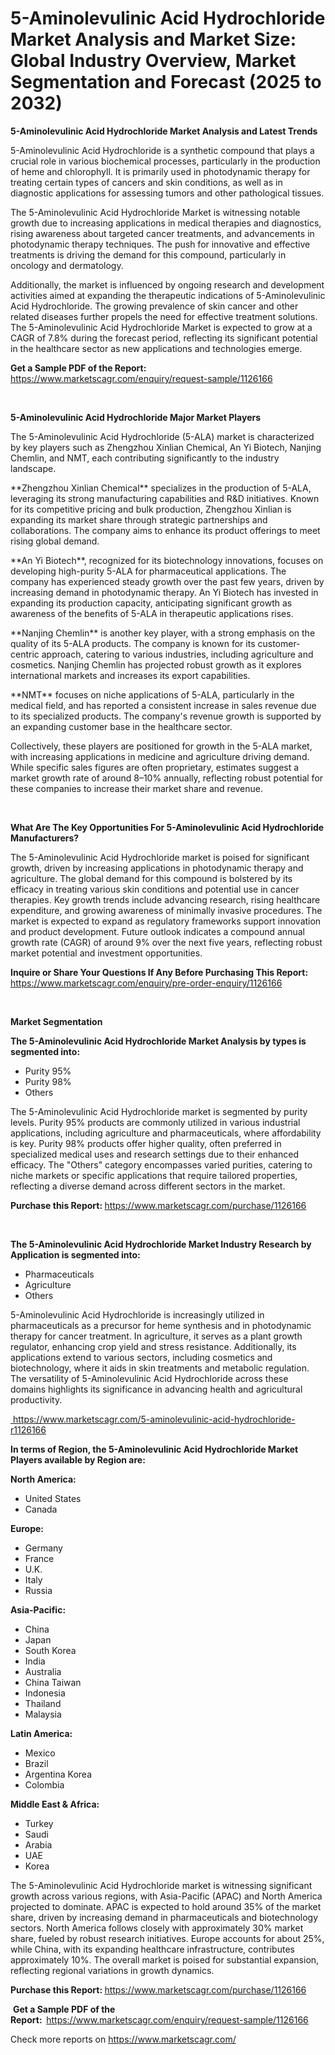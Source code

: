 <p><h1>5-Aminolevulinic Acid Hydrochloride Market Analysis and Market Size: Global Industry Overview, Market Segmentation and Forecast (2025 to 2032)</h1></p><p><strong>5-Aminolevulinic Acid Hydrochloride Market Analysis and Latest Trends</strong></p>
<p><p>5-Aminolevulinic Acid Hydrochloride is a synthetic compound that plays a crucial role in various biochemical processes, particularly in the production of heme and chlorophyll. It is primarily used in photodynamic therapy for treating certain types of cancers and skin conditions, as well as in diagnostic applications for assessing tumors and other pathological tissues. </p><p>The 5-Aminolevulinic Acid Hydrochloride Market is witnessing notable growth due to increasing applications in medical therapies and diagnostics, rising awareness about targeted cancer treatments, and advancements in photodynamic therapy techniques. The push for innovative and effective treatments is driving the demand for this compound, particularly in oncology and dermatology.</p><p>Additionally, the market is influenced by ongoing research and development activities aimed at expanding the therapeutic indications of 5-Aminolevulinic Acid Hydrochloride. The growing prevalence of skin cancer and other related diseases further propels the need for effective treatment solutions. The 5-Aminolevulinic Acid Hydrochloride Market is expected to grow at a CAGR of 7.8% during the forecast period, reflecting its significant potential in the healthcare sector as new applications and technologies emerge.</p></p>
<p><strong>Get a Sample PDF of the Report:&nbsp;</strong> <a href="https://www.marketscagr.com/enquiry/request-sample/1126166?utm_campaign=1889&utm_medium=2&utm_source=Github&utm_content=ia&utm_term=01022025&utm_id=5-aminolevulinic-acid-hydrochloride">https://www.marketscagr.com/enquiry/request-sample/1126166</a></p>
<p>&nbsp;</p>
<p><strong>5-Aminolevulinic Acid Hydrochloride Major Market Players</strong></p>
<p><p>The 5-Aminolevulinic Acid Hydrochloride (5-ALA) market is characterized by key players such as Zhengzhou Xinlian Chemical, An Yi Biotech, Nanjing Chemlin, and NMT, each contributing significantly to the industry landscape.</p><p>**Zhengzhou Xinlian Chemical** specializes in the production of 5-ALA, leveraging its strong manufacturing capabilities and R&D initiatives. Known for its competitive pricing and bulk production, Zhengzhou Xinlian is expanding its market share through strategic partnerships and collaborations. The company aims to enhance its product offerings to meet rising global demand.</p><p>**An Yi Biotech**, recognized for its biotechnology innovations, focuses on developing high-purity 5-ALA for pharmaceutical applications. The company has experienced steady growth over the past few years, driven by increasing demand in photodynamic therapy. An Yi Biotech has invested in expanding its production capacity, anticipating significant growth as awareness of the benefits of 5-ALA in therapeutic applications rises.</p><p>**Nanjing Chemlin** is another key player, with a strong emphasis on the quality of its 5-ALA products. The company is known for its customer-centric approach, catering to various industries, including agriculture and cosmetics. Nanjing Chemlin has projected robust growth as it explores international markets and increases its export capabilities.</p><p>**NMT** focuses on niche applications of 5-ALA, particularly in the medical field, and has reported a consistent increase in sales revenue due to its specialized products. The company's revenue growth is supported by an expanding customer base in the healthcare sector.</p><p>Collectively, these players are positioned for growth in the 5-ALA market, with increasing applications in medicine and agriculture driving demand. While specific sales figures are often proprietary, estimates suggest a market growth rate of around 8–10% annually, reflecting robust potential for these companies to increase their market share and revenue.</p></p>
<p>&nbsp;</p>
<p><strong>What Are The Key Opportunities For 5-Aminolevulinic Acid Hydrochloride Manufacturers?</strong></p>
<p><p>The 5-Aminolevulinic Acid Hydrochloride market is poised for significant growth, driven by increasing applications in photodynamic therapy and agriculture. The global demand for this compound is bolstered by its efficacy in treating various skin conditions and potential use in cancer therapies. Key growth trends include advancing research, rising healthcare expenditure, and growing awareness of minimally invasive procedures. The market is expected to expand as regulatory frameworks support innovation and product development. Future outlook indicates a compound annual growth rate (CAGR) of around 9% over the next five years, reflecting robust market potential and investment opportunities.</p></p>
<p><strong>Inquire or Share Your Questions If Any Before Purchasing This Report:</strong> <a href="https://www.marketscagr.com/enquiry/pre-order-enquiry/1126166?utm_campaign=1889&utm_medium=2&utm_source=Github&utm_content=ia&utm_term=01022025&utm_id=5-aminolevulinic-acid-hydrochloride">https://www.marketscagr.com/enquiry/pre-order-enquiry/1126166</a></p>
<p>&nbsp;</p>
<p><strong>Market Segmentation</strong></p>
<p><strong>The 5-Aminolevulinic Acid Hydrochloride Market Analysis by types is segmented into:</strong></p>
<p><ul><li>Purity 95%</li><li>Purity 98%</li><li>Others</li></ul></p>
<p><p>The 5-Aminolevulinic Acid Hydrochloride market is segmented by purity levels. Purity 95% products are commonly utilized in various industrial applications, including agriculture and pharmaceuticals, where affordability is key. Purity 98% products offer higher quality, often preferred in specialized medical uses and research settings due to their enhanced efficacy. The "Others" category encompasses varied purities, catering to niche markets or specific applications that require tailored properties, reflecting a diverse demand across different sectors in the market.</p></p>
<p><strong>Purchase this Report:&nbsp;</strong><a href="https://www.marketscagr.com/purchase/1126166?utm_campaign=1889&utm_medium=2&utm_source=Github&utm_content=ia&utm_term=01022025&utm_id=5-aminolevulinic-acid-hydrochloride">https://www.marketscagr.com/purchase/1126166</a></p>
<p>&nbsp;</p>
<p><strong>The 5-Aminolevulinic Acid Hydrochloride Market Industry Research by Application is segmented into:</strong></p>
<p><ul><li>Pharmaceuticals</li><li>Agriculture</li><li>Others</li></ul></p>
<p><p>5-Aminolevulinic Acid Hydrochloride is increasingly utilized in pharmaceuticals as a precursor for heme synthesis and in photodynamic therapy for cancer treatment. In agriculture, it serves as a plant growth regulator, enhancing crop yield and stress resistance. Additionally, its applications extend to various sectors, including cosmetics and biotechnology, where it aids in skin treatments and metabolic regulation. The versatility of 5-Aminolevulinic Acid Hydrochloride across these domains highlights its significance in advancing health and agricultural productivity.</p></p>
<p><a href="https://www.marketscagr.com/5-aminolevulinic-acid-hydrochloride-r1126166?utm_campaign=1889&utm_medium=2&utm_source=Github&utm_content=ia&utm_term=01022025&utm_id=5-aminolevulinic-acid-hydrochloride">&nbsp;https://www.marketscagr.com/5-aminolevulinic-acid-hydrochloride-r1126166</a></p>
<p><strong>In terms of Region, the 5-Aminolevulinic Acid Hydrochloride Market Players available by Region are:</strong></p>
<p>
    <p> <strong> North America: </strong>
        <ul>
            <li>United States</li>
            <li>Canada</li>
        </ul>
        </p> 
    <p> <strong> Europe: </strong>
        <ul>
            <li>Germany</li>
            <li>France</li>
            <li>U.K.</li>
            <li>Italy</li>
            <li>Russia</li>
        </ul>
        </p> 
    <p> <strong> Asia-Pacific: </strong>
        <ul>
            <li>China</li>
            <li>Japan</li>
            <li>South Korea</li>
            <li>India</li>
            <li>Australia</li>
            <li>China Taiwan</li>
            <li>Indonesia</li>
            <li>Thailand</li>
            <li>Malaysia</li>
        </ul>
        </p> 
    <p> <strong> Latin America: </strong>
        <ul>
            <li>Mexico</li>
            <li>Brazil</li>
            <li>Argentina Korea</li>
            <li>Colombia</li>
        </ul>
        </p> 
    <p> <strong> Middle East & Africa: </strong>
        <ul>
            <li>Turkey</li>
            <li>Saudi</li>
            <li>Arabia</li>
            <li>UAE</li>
            <li>Korea</li>
        </ul>
    </p>
    </p>
<p><p>The 5-Aminolevulinic Acid Hydrochloride market is witnessing significant growth across various regions, with Asia-Pacific (APAC) and North America projected to dominate. APAC is expected to hold around 35% of the market share, driven by increasing demand in pharmaceuticals and biotechnology sectors. North America follows closely with approximately 30% market share, fueled by robust research initiatives. Europe accounts for about 25%, while China, with its expanding healthcare infrastructure, contributes approximately 10%. The overall market is poised for substantial expansion, reflecting regional variations in growth dynamics.</p></p>
<p><strong>Purchase this Report: </strong><a href="https://www.marketscagr.com/purchase/1126166?utm_campaign=1889&utm_medium=2&utm_source=Github&utm_content=ia&utm_term=01022025&utm_id=5-aminolevulinic-acid-hydrochloride">https://www.marketscagr.com/purchase/1126166</a></p>
<p>&nbsp;<strong>Get a Sample PDF of the Report:&nbsp;&nbsp;</strong><a href="https://www.marketscagr.com/enquiry/request-sample/1126166?utm_campaign=1889&utm_medium=2&utm_source=Github&utm_content=ia&utm_term=01022025&utm_id=5-aminolevulinic-acid-hydrochloride">https://www.marketscagr.com/enquiry/request-sample/1126166</a></p>
<p><strong></strong></p>
<p>Check more reports on <a href="https://www.marketscagr.com/?utm_campaign=1889&utm_medium=2&utm_source=Github&utm_content=ia&utm_term=01022025&utm_id=5-aminolevulinic-acid-hydrochloride">https://www.marketscagr.com/</a></p>
